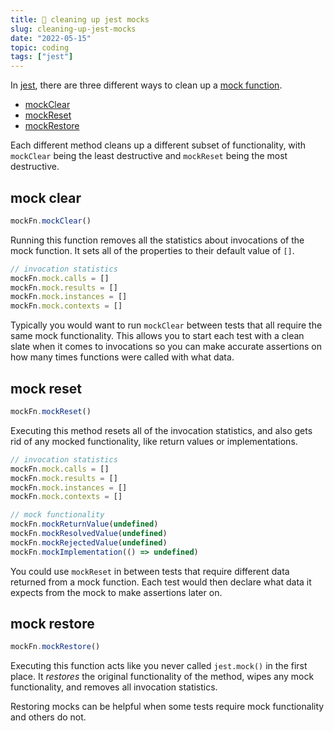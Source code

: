 ```yaml
---
title: 🧼 cleaning up jest mocks
slug: cleaning-up-jest-mocks
date: "2022-05-15"
topic: coding
tags: ["jest"]
---
```


In [jest][jest], there are three different ways to clean up a [mock function][mock-function].

-   [mockClear][mock-clear]
-   [mockReset][mock-reset]
-   [mockRestore][mock-restore]

Each different method cleans up a different subset of functionality, with `mockClear` being the least destructive and `mockReset` being the most destructive.

## mock clear

```javascript
mockFn.mockClear()
```

Running this function removes all the statistics about invocations of the mock function. It sets all of the properties to their default value of `[]`.

```javascript
// invocation statistics
mockFn.mock.calls = []
mockFn.mock.results = []
mockFn.mock.instances = []
mockFn.mock.contexts = []
```

Typically you would want to run `mockClear` between tests that all require the same mock functionality. This allows you to start each test with a clean slate when it comes to invocations so you can make accurate assertions on how many times functions were called with what data.

## mock reset

```javascript
mockFn.mockReset()
```

Executing this method resets all of the invocation statistics, and also gets rid of any mocked functionality, like return values or implementations.

```javascript
// invocation statistics
mockFn.mock.calls = []
mockFn.mock.results = []
mockFn.mock.instances = []
mockFn.mock.contexts = []

// mock functionality
mockFn.mockReturnValue(undefined)
mockFn.mockResolvedValue(undefined)
mockFn.mockRejectedValue(undefined)
mockFn.mockImplementation(() => undefined)
```

You could use `mockReset` in between tests that require different data returned from a mock function. Each test would then declare what data it expects from the mock to make assertions later on.

## mock restore

```javascript
mockFn.mockRestore()
```

Executing this function acts like you never called `jest.mock()` in the first place. It _restores_ the original functionality of the method, wipes any mock functionality, and removes all invocation statistics.

Restoring mocks can be helpful when some tests require mock functionality and others do not.

[jest]: https://jestjs.io
[mock-function]: https://jestjs.io/docs/mock-function-api
[mock-clear]: https://jestjs.io/docs/mock-function-api#mockfnmockclear
[mock-reset]: https://jestjs.io/docs/mock-function-api#mockfnmockreset
[mock-restore]: https://jestjs.io/docs/mock-function-api#mockfnmockrestore

